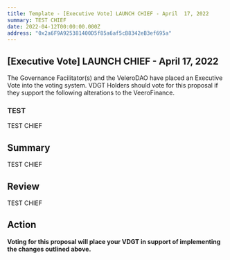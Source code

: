 ```yaml
---
title: Template - [Executive Vote] LAUNCH CHIEF - April  17, 2022
summary: TEST CHIEF
date: 2022-04-12T00:00:00.000Z
address: "0x2a6F9A925381400D5f85a6af5cB8342eB3ef695a"
---
```

## [Executive Vote] LAUNCH CHIEF - April 17, 2022

The Governance Facilitator(s) and the VeleroDAO have placed an Executive Vote into the voting system. VDGT Holders should vote for this proposal if they support the following alterations to the VeeroFinance.

### TEST

TEST CHIEF

## Summary

TEST CHIEF
## Review
TEST CHIEF
## Action

**Voting for this proposal will place your VDGT in support of implementing the changes outlined above.**
